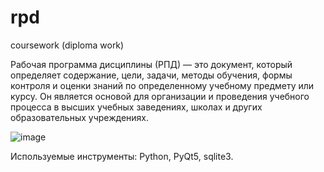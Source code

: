 # rpd
coursework (diploma work)

Рабочая программа дисциплины (РПД) — это документ, который определяет содержание, цели, задачи, методы обучения, формы контроля и оценки знаний по определенному учебному предмету или курсу. Он является основой для организации и проведения учебного процесса в высших учебных заведениях, школах и других образовательных учреждениях.

![image](https://github.com/user-attachments/assets/263698cf-611f-40f6-96d3-68aea02a3bd0)

Используемые инструменты: Python, PyQt5, sqlite3. 
